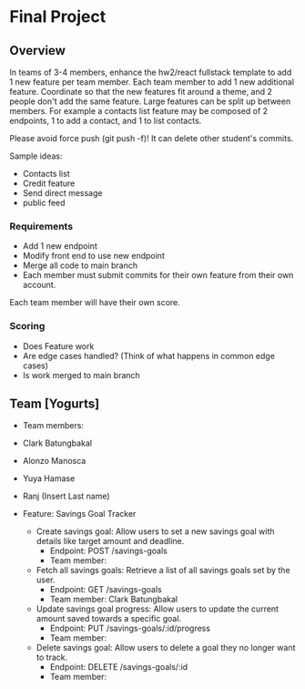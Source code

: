 # Final Project

## Overview
In teams of 3-4 members, enhance the hw2/react fullstack template to add 1 new feature per team member. Each team member to add 1 new additional feature. Coordinate so that the new features fit around a theme, and 2 people don't add the same feature. Large features can be split up between members. For example a contacts list feature may be composed of 2 endpoints, 1 to add a contact, and 1 to list contacts.

Please avoid force push (git push -f)! It can delete other student's commits.

Sample ideas:
- Contacts list
- Credit feature
- Send direct message
- public feed

### Requirements
- Add 1 new endpoint
- Modify front end to use new endpoint
- Merge all code to main branch
- Each member must submit commits for their own feature from their own account.

Each team member will have their own score.

### Scoring
- Does Feature work
- Are edge cases handled? (Think of what happens in common edge cases)
- Is work merged to main branch

## Team [Yogurts]
- Team members:
-   Clark Batungbakal
-   Alonzo Manosca
-   Yuya Hamase
-   Ranj (Insert Last name)

- Feature: Savings Goal Tracker
  - Create savings goal: Allow users to set a new savings goal with details like target amount and deadline.
    -  Endpoint: POST /savings-goals
    -  Team member: 
  - Fetch all savings goals: Retrieve a list of all savings goals set by the user.
    -  Endpoint: GET /savings-goals
    -  Team member: Clark Batungbakal
  - Update savings goal progress: Allow users to update the current amount saved towards a specific goal.
    -  Endpoint: PUT /savings-goals/:id/progress
    -  Team member:
  - Delete savings goal: Allow users to delete a goal they no longer want to track.
    -  Endpoint: DELETE /savings-goals/:id
    -  Team member: 
 

